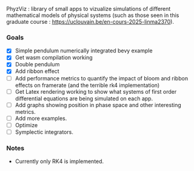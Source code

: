 PhyzViz : library of small apps to vizualize simulations of different mathematical models of physical systems (such as those seen in this graduate course : https://uclouvain.be/en-cours-2025-linma2370). 

### Goals
 - [x] Simple pendulum numerically integrated bevy example
 - [x] Get wasm compilation working
 - [x] Double pendulum
 - [x] Add ribbon effect
 - [ ] Add performance metrics to quantify the impact of bloom and ribbon effects on framerate (and the terrible rk4 implementation)
 - [ ] Get Latex rendering working to show what systems of first order differential equations are being simulated on each app.
 - [ ] Add graphs showing position in phase space and other interesting metrics.
 - [ ] Add more examples.
 - [ ] Optimize 
 - [ ] Symplectic integrators.

### Notes
- Currently only RK4 is implemented.